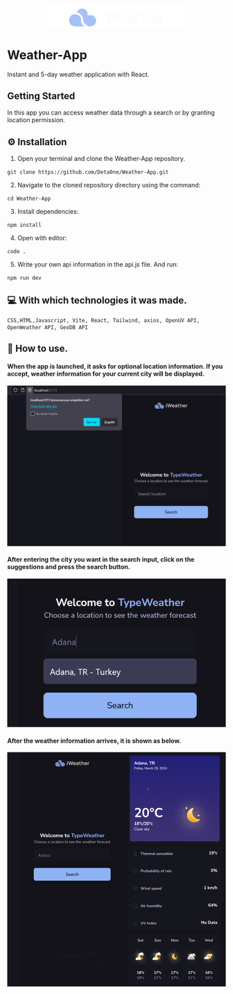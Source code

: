 <p align="center"> 
 <img src="https://raw.githubusercontent.com/Deta0ne/Weather-App/65507d90c94cc926792c49978036bdc98662062a/src/assets/logo/logo.svg" width="318px" alt="Weather-App logo" />
</p>

# Weather-App

Instant and 5-day weather application with React.

## Getting Started

In this app you can access weather data through a search or by granting location permission.

## ⚙️ Installation

1. Open your terminal and clone the Weather-App repository.

```
git clone https://github.com/Deta0ne/Weather-App.git
```

2. Navigate to the cloned repository directory using the command:

```
cd Weather-App
```

3. Install dependencies:

```
npm install
```

4. Open with editor:

```
code .
```

5. Write your own api information in the api.js file. And run:

```
npm run dev
```

## 💻 With which technologies it was made.

```
CSS,HTML,Javascript, Vite, React, Tailwind, axios, OpenUV API, OpenWeather API, GeoDB API
```

## 📖 How to use.

#### When the app is launched, it asks for optional location information. If you accept, weather information for your current city will be displayed.

![Location](https://github.com/Deta0ne/Weather-App/blob/main/location.png?raw=true)

#### After entering the city you want in the search input, click on the suggestions and press the search button.

![Search](https://github.com/Deta0ne/Weather-App/blob/main/search.png?raw=true)

#### After the weather information arrives, it is shown as below.

![App](https://github.com/Deta0ne/Weather-App/blob/main/app.png?raw=true)
